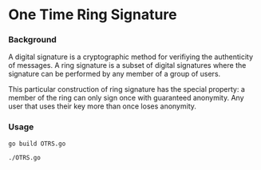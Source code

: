 # One Time Ring Signature

### Background

A digital signature is a cryptographic method for verifiying the authenticity 
of messages. A ring signature is a subset of digital signatures where the 
signature can be performed by any member of a group of users.

This particular construction of ring signature has the special property: 
a member of the ring can only sign once with guaranteed anonymity. Any user
that uses their key more than once loses anonymity.

### Usage

`go build OTRS.go`

`./OTRS.go`
